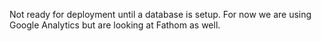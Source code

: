 Not ready for deployment until a database is setup. For now we are using Google Analytics but are looking at Fathom as well.
